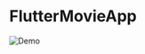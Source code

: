# FlutterMovieApp

![Demo](<screenshots/Simulator Screen Recording - iPhone 16 Pro - 2024-12-02 at 09.26.58.gif>)
